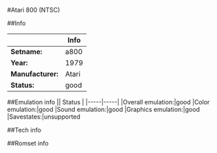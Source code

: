 #Atari 800 (NTSC)

##Info

||Info|
|-----|-----|
|**Setname:**|a800
|**Year:**|1979
|**Manufacturer:**|Atari
|**Status:**|good

##Emulation info
|| Status |
|-----|-----|
|Overall emulation:|good
|Color emulation:|good
|Sound emulation:|good
|Graphics emulation:|good
|Savestates:|unsupported

##Tech info

##Romset info

<!--- START OF EDITED COMMENT DO NOT TOUCH TEXT ABOVE-->
